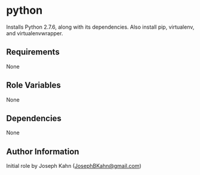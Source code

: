 python
========

Installs Python 2.7.6, along with its dependencies. Also install pip, virtualenv, and virtualenvwrapper.

Requirements
------------

None

Role Variables
--------------

None

Dependencies
------------

None

Author Information
------------------

Initial role by Joseph Kahn (JosephBKahn@gmail.com)
